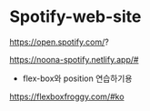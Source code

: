 # Spotify-web-site

https://open.spotify.com/?

https://noona-spotify.netlify.app/#

* flex-box와 position 연습하기용

https://flexboxfroggy.com/#ko

